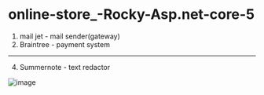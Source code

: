 # online-store_-Rocky-Asp.net-core-5
1) mail jet - mail sender(gateway)
2) Braintree - payment system
_________________________________________________________________________________________________________________________________________________________________________
4) Summernote - text redactor


![image](https://user-images.githubusercontent.com/70452790/197119084-15a466e1-9d98-44e6-8c33-b3bafc45c8af.png)


